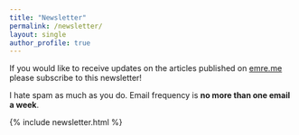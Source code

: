 ```yaml
---
title: "Newsletter"
permalink: /newsletter/
layout: single
author_profile: true
---
```


If you would like to receive updates on the articles published on [emre.me](https://emre.me) please subscribe to this newsletter!

I hate spam as much as you do. Email frequency is **no more than one email a week**.

{% include newsletter.html %}